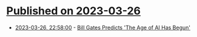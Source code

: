 # [Published on 2023-03-26](index.md)

* [2023-03-26, 22:58:00](https://slashdot.org/story/23/03/26/2252225/bill-gates-predicts-the-age-of-ai-has-begun?utm_source=rss1.0mainlinkanon&utm_medium=feed) - [Bill Gates Predicts 'The Age of AI Has Begun'](https://slashdot.org/story/23/03/26/2252225/bill-gates-predicts-the-age-of-ai-has-begun?utm_source=rss1.0mainlinkanon&utm_medium=feed)
